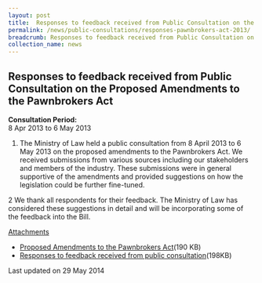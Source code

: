 ```yaml
---
layout: post
title:  Responses to feedback received from Public Consultation on the Proposed Amendments to the Pawnbrokers Act
permalink: /news/public-consultations/responses-pawnbrokers-act-2013/
breadcrumb: Responses to feedback received from Public Consultation on the Proposed Amendments to the Pawnbrokers Act
collection_name: news
---
```


Responses to feedback received from Public Consultation on the Proposed Amendments to the Pawnbrokers Act
---

**Consultation Period:**  
8 Apr 2013 to 6 May 2013

1. The Ministry of Law held a public consultation from 8 April 2013 to 6 May 2013 on the proposed amendments to the Pawnbrokers Act. We received submissions from various sources including our stakeholders and members of the industry. These submissions were in general supportive of the amendments and provided suggestions on how the legislation could be further fine-tuned.


2  We thank all respondents for their feedback. The Ministry of Law has considered these suggestions in detail and will be incorporating some of the feedback into the Bill.

<u>Attachments</u>

* [Proposed Amendments to the Pawnbrokers Act](/files/Public_consultation_brief_for_Proposed_Amendments_to_Pawnbrokers_Act_2013.pdf/)(190 KB)
* [Responses to feedback received from public consultation](/files/MinLaw_Responses_to_PBA_consultation_feedback.pdf/)(198KB)

<p class="right-side-updated">Last updated on 29 May 2014</p>
